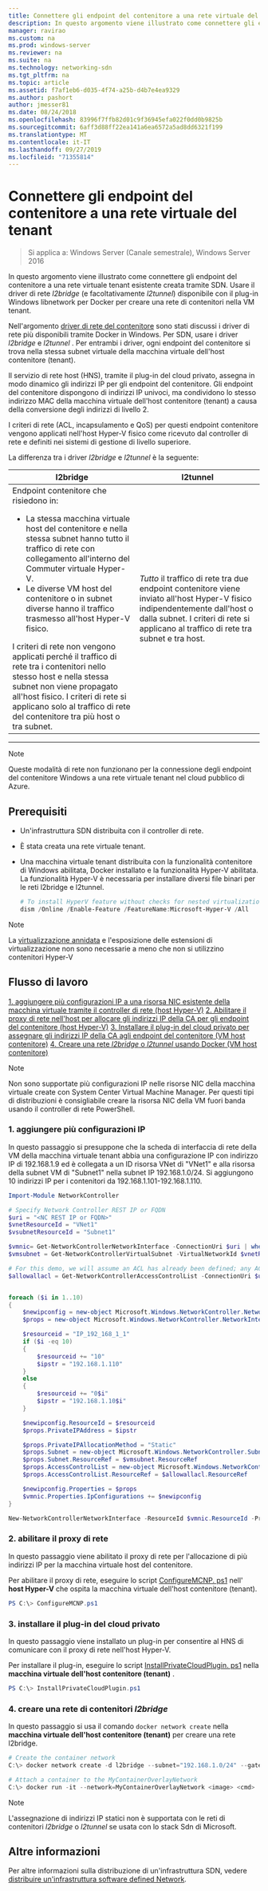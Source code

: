 ```yaml
---
title: Connettere gli endpoint del contenitore a una rete virtuale del tenant
description: In questo argomento viene illustrato come connettere gli endpoint del contenitore a una rete virtuale tenant esistente creata tramite SDN. Usare il driver di rete l2bridge (e facoltativamente l2tunnel) disponibile con il plug-in Windows libnetwork per Docker per creare una rete di contenitori nella VM tenant.
manager: ravirao
ms.custom: na
ms.prod: windows-server
ms.reviewer: na
ms.suite: na
ms.technology: networking-sdn
ms.tgt_pltfrm: na
ms.topic: article
ms.assetid: f7af1eb6-d035-4f74-a25b-d4b7e4ea9329
ms.author: pashort
author: jmesser81
ms.date: 08/24/2018
ms.openlocfilehash: 83996f7ffb82d01c9f36945efa022f0dd0b9825b
ms.sourcegitcommit: 6aff3d88ff22ea141a6ea6572a5ad8dd6321f199
ms.translationtype: MT
ms.contentlocale: it-IT
ms.lasthandoff: 09/27/2019
ms.locfileid: "71355814"
---
```

# <a name="connect-container-endpoints-to-a-tenant-virtual-network"></a>Connettere gli endpoint del contenitore a una rete virtuale del tenant

>Si applica a: Windows Server (Canale semestrale), Windows Server 2016

In questo argomento viene illustrato come connettere gli endpoint del contenitore a una rete virtuale tenant esistente creata tramite SDN. Usare il driver di rete *l2bridge* (e facoltativamente *l2tunnel*) disponibile con il plug-in Windows libnetwork per Docker per creare una rete di contenitori nella VM tenant.

Nell'argomento [driver di rete del contenitore](https://docs.microsoft.com/virtualization/windowscontainers/container-networking/network-drivers-topologies) sono stati discussi i driver di rete più disponibili tramite Docker in Windows. Per SDN, usare i driver *l2bridge* e *l2tunnel* . Per entrambi i driver, ogni endpoint del contenitore si trova nella stessa subnet virtuale della macchina virtuale dell'host contenitore (tenant). 

Il servizio di rete host (HNS), tramite il plug-in del cloud privato, assegna in modo dinamico gli indirizzi IP per gli endpoint del contenitore. Gli endpoint del contenitore dispongono di indirizzi IP univoci, ma condividono lo stesso indirizzo MAC della macchina virtuale dell'host contenitore (tenant) a causa della conversione degli indirizzi di livello 2. 

I criteri di rete (ACL, incapsulamento e QoS) per questi endpoint contenitore vengono applicati nell'host Hyper-V fisico come ricevuto dal controller di rete e definiti nei sistemi di gestione di livello superiore. 

La differenza tra i driver *l2bridge* e *l2tunnel* è la seguente:


|                                                                                                                                                                                                                                                                            l2bridge                                                                                                                                                                                                                                                                            |                                                                                                 l2tunnel                                                                                                  |
|----------------------------------------------------------------------------------------------------------------------------------------------------------------------------------------------------------------------------------------------------------------------------------------------------------------------------------------------------------------------------------------------------------------------------------------------------------------------------------------------------------------------------------------------------------------|-----------------------------------------------------------------------------------------------------------------------------------------------------------------------------------------------------------|
| Endpoint contenitore che risiedono in: <ul><li>La stessa macchina virtuale host del contenitore e nella stessa subnet hanno tutto il traffico di rete con collegamento all'interno del Commuter virtuale Hyper-V. </li><li>Le diverse VM host del contenitore o in subnet diverse hanno il traffico trasmesso all'host Hyper-V fisico. </li></ul>I criteri di rete non vengono applicati perché il traffico di rete tra i contenitori nello stesso host e nella stessa subnet non viene propagato all'host fisico. I criteri di rete si applicano solo al traffico di rete del contenitore tra più host o tra subnet. | *Tutto* il traffico di rete tra due endpoint contenitore viene inviato all'host Hyper-V fisico indipendentemente dall'host o dalla subnet. I criteri di rete si applicano al traffico di rete tra subnet e tra host. |

---

>[!NOTE]
>Queste modalità di rete non funzionano per la connessione degli endpoint del contenitore Windows a una rete virtuale tenant nel cloud pubblico di Azure.


## <a name="prerequisites"></a>Prerequisiti
-  Un'infrastruttura SDN distribuita con il controller di rete.
-  È stata creata una rete virtuale tenant.
-  Una macchina virtuale tenant distribuita con la funzionalità contenitore di Windows abilitata, Docker installato e la funzionalità Hyper-V abilitata. La funzionalità Hyper-V è necessaria per installare diversi file binari per le reti l2bridge e l2tunnel.

   ```powershell
   # To install HyperV feature without checks for nested virtualization
   dism /Online /Enable-Feature /FeatureName:Microsoft-Hyper-V /All 
   ```

>[!Note]
>La [virtualizzazione annidata](https://msdn.microsoft.com/virtualization/hyperv_on_windows/user_guide/nesting) e l'esposizione delle estensioni di virtualizzazione non sono necessarie a meno che non si utilizzino contenitori Hyper-V 


## <a name="workflow"></a>Flusso di lavoro

[1. aggiungere più configurazioni IP a una risorsa NIC esistente della macchina virtuale tramite il controller di rete (host Hyper-V)](#1-add-multiple-ip-configurations)
[2. Abilitare il proxy di rete nell'host per allocare gli indirizzi IP della CA per gli endpoint del contenitore (host Hyper-V)](#2-enable-the-network-proxy)
[3. Installare il plug-in del cloud privato per assegnare gli indirizzi IP della CA agli endpoint del contenitore (VM host contenitore)](#3-install-the-private-cloud-plug-in)
[4. Creare una rete *l2bridge* o *l2tunnel* usando Docker (VM host contenitore)](#4-create-an-l2bridge-container-network)

>[!NOTE]
>Non sono supportate più configurazioni IP nelle risorse NIC della macchina virtuale create con System Center Virtual Machine Manager. Per questi tipi di distribuzioni è consigliabile creare la risorsa NIC della VM fuori banda usando il controller di rete PowerShell.

### <a name="1-add-multiple-ip-configurations"></a>1. aggiungere più configurazioni IP
In questo passaggio si presuppone che la scheda di interfaccia di rete della VM della macchina virtuale tenant abbia una configurazione IP con indirizzo IP di 192.168.1.9 ed è collegata a un ID risorsa VNet di "VNet1" e alla risorsa della subnet VM di "Subnet1" nella subnet IP 192.168.1.0/24. Si aggiungono 10 indirizzi IP per i contenitori da 192.168.1.101-192.168.1.110.

```powershell
Import-Module NetworkController

# Specify Network Controller REST IP or FQDN
$uri = "<NC REST IP or FQDN>"
$vnetResourceId = "VNet1"
$vsubnetResourceId = "Subnet1"

$vmnic= Get-NetworkControllerNetworkInterface -ConnectionUri $uri | where {$_.properties.IpConfigurations.Properties.PrivateIPAddress -eq "192.168.1.9" }
$vmsubnet = Get-NetworkControllerVirtualSubnet -VirtualNetworkId $vnetResourceId -ResourceId $vsubnetResourceId -ConnectionUri $uri

# For this demo, we will assume an ACL has already been defined; any ACL can be applied here
$allowallacl = Get-NetworkControllerAccessControlList -ConnectionUri $uri -ResourceId "AllowAll"


foreach ($i in 1..10)
{
    $newipconfig = new-object Microsoft.Windows.NetworkController.NetworkInterfaceIpConfiguration
    $props = new-object Microsoft.Windows.NetworkController.NetworkInterfaceIpConfigurationProperties

    $resourceid = "IP_192_168_1_1"
    if ($i -eq 10) 
    {
        $resourceid += "10"
        $ipstr = "192.168.1.110"
    }
    else
    {
        $resourceid += "0$i"
        $ipstr = "192.168.1.10$i"
    }

    $newipconfig.ResourceId = $resourceid
    $props.PrivateIPAddress = $ipstr    

    $props.PrivateIPAllocationMethod = "Static"
    $props.Subnet = new-object Microsoft.Windows.NetworkController.Subnet
    $props.Subnet.ResourceRef = $vmsubnet.ResourceRef
    $props.AccessControlList = new-object Microsoft.Windows.NetworkController.AccessControlList
    $props.AccessControlList.ResourceRef = $allowallacl.ResourceRef

    $newipconfig.Properties = $props
    $vmnic.Properties.IpConfigurations += $newipconfig
}

New-NetworkControllerNetworkInterface -ResourceId $vmnic.ResourceId -Properties $vmnic.Properties -ConnectionUri $uri
```

### <a name="2-enable-the-network-proxy"></a>2. abilitare il proxy di rete
In questo passaggio viene abilitato il proxy di rete per l'allocazione di più indirizzi IP per la macchina virtuale host del contenitore. 

Per abilitare il proxy di rete, eseguire lo script [ConfigureMCNP. ps1](https://github.com/Microsoft/SDN/blob/master/Containers/ConfigureMCNP.ps1) nell' **host Hyper-V** che ospita la macchina virtuale dell'host contenitore (tenant).

```powershell
PS C:\> ConfigureMCNP.ps1
```

### <a name="3-install-the-private-cloud-plug-in"></a>3. installare il plug-in del cloud privato
In questo passaggio viene installato un plug-in per consentire al HNS di comunicare con il proxy di rete nell'host Hyper-V.

Per installare il plug-in, eseguire lo script [InstallPrivateCloudPlugin. ps1](https://github.com/Microsoft/SDN/blob/master/Containers/InstallPrivateCloudPlugin.ps1) nella **macchina virtuale dell'host contenitore (tenant)** .


```powershell
PS C:\> InstallPrivateCloudPlugin.ps1
```

### <a name="4-create-an-l2bridge-container-network"></a>4. creare una rete di contenitori *l2bridge*
In questo passaggio si usa il comando `docker network create` nella **macchina virtuale dell'host contenitore (tenant)** per creare una rete l2bridge. 

```powershell
# Create the container network
C:\> docker network create -d l2bridge --subnet="192.168.1.0/24" --gateway="192.168.1.1" MyContainerOverlayNetwork

# Attach a container to the MyContainerOverlayNetwork 
C:\> docker run -it --network=MyContainerOverlayNetwork <image> <cmd>
```

>[!NOTE]
>L'assegnazione di indirizzi IP statici non è supportata con le reti di contenitori *l2bridge* o *l2tunnel* se usata con lo stack Sdn di Microsoft.

## <a name="more-information"></a>Altre informazioni
Per altre informazioni sulla distribuzione di un'infrastruttura SDN, vedere [distribuire un'infrastruttura software defined Network](https://docs.microsoft.com/windows-server/networking/sdn/deploy/deploy-a-software-defined-network-infrastructure).

